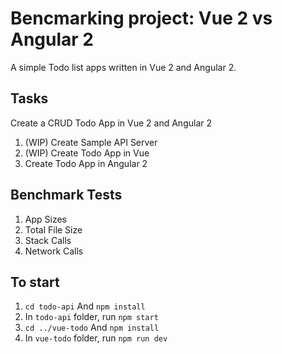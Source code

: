 Bencmarking project: Vue 2 vs Angular 2
===
A simple Todo list apps written in Vue 2 and Angular 2.

## Tasks
Create a CRUD Todo App in Vue 2 and Angular 2

1. (WIP) Create Sample API Server
1. (WIP) Create Todo App in Vue
1. Create Todo App in Angular 2

## Benchmark Tests
1. App Sizes
1. Total File Size
1. Stack Calls
1. Network Calls

## To start
1. `cd todo-api` And `npm install`
1. In `todo-api` folder, run `npm start`
1. `cd ../vue-todo` And `npm install`
1. In `vue-todo` folder, run `npm run dev`
